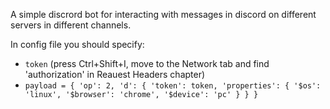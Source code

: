 A simple discrord bot for interacting with messages in discord on different servers in different channels.

In config file you should specify:
- `token` (press Ctrl+Shift+I, move to the Network tab and find 'authorization' in Reauest Headers chapter)
- `payload = {
    'op': 2,
    'd': {
        'token': token,
        'properties': {
            '$os': 'linux',
            '$browser': 'chrome',
            '$device': 'pc'
        }
    }
}`


